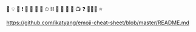 🔸
💡
📢
❗
🔹
📜
📒
🐥
⏱
⛓
🚪
💸
🕍
🚧
:tv:
:question:
📗📘📙
⭐



https://github.com/ikatyang/emoji-cheat-sheet/blob/master/README.md
